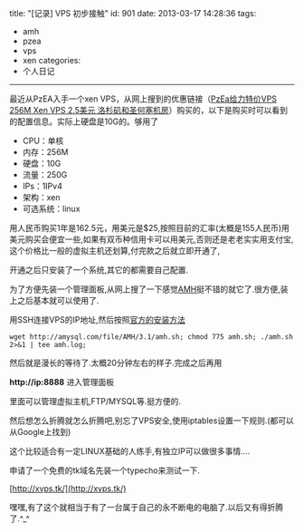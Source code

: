 title: "[记录] VPS 初步接触"
id: 901
date: 2013-03-17 14:28:36
tags: 
- amh
- pzea
- vps
- xen
categories: 
- 个人日记
---

最近从PzEA入手一个xen VPS，从网上搜到的优惠链接（[PzEa给力特价VPS 256M Xen VPS 2.5美元 洛杉矶和圣何塞机房](http://www.uuvps.com/vps/4919.html)）购买的，以下是购买时可以看到的配置信息。实际上硬盘是10G的。够用了

*   CPU：单核
*   内存：256M
*   硬盘：10G
*   流量：250G
*   IPs：1IPv4
*   架构：xen
*   可选系统：linux

用人民币购买1年是162.5元，用美元是$25,按照目前的汇率(太概是155人民币)用美元购买会便宜一些,如果有双币种信用卡可以用美元,否则还是老老实实用支付宝,这个价格比一般的虚拟主机还划算,付完款之后就立即开通了,

开通之后只安装了一个系统,其它的都需要自己配置.

为了方便先装一个管理面板,从网上搜了一下感觉[AMH](http://amysql.com/AMH.htm)挺不错的就它了.很方便,装上之后基本就可以使用了.

用SSH连接VPS的IP地址,然后按照[官方的安装方法](http://amysql.com/AMH/doc.htm)
```
wget http://amysql.com/file/AMH/3.1/amh.sh; chmod 775 amh.sh; ./amh.sh 2>&1 | tee amh.log;
```
然后就是漫长的等待了.太概20分钟左右的样子.完成之后再用

**http://ip:8888** 进入管理面板

里面可以管理虚拟主机,FTP/MYSQL等.挺方便的.

然后想怎么折腾就怎么折腾吧,别忘了VPS安全,使用iptables设置一下规则.(都可以从Google上找到)

这个比较适合有一定LINUX基础的人练手,有独立IP可以做很多事情....

申请了一个免费的tk域名先装一个typecho来测试一下.

[http://xvps.tk/](http://xvps.tk/)

嘿嘿,有了这个就相当于有了一台属于自己的永不断电的电脑了.以后又有得折腾了.^_^